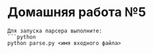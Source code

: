 # Домашняя работа №5
```
Для запуска парсера выполните:
```python 
python parse.py <имя входного файла>
```
